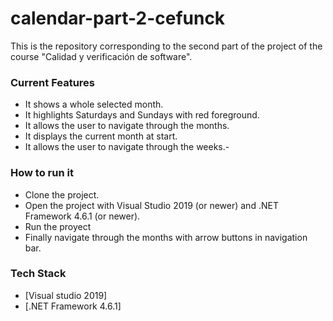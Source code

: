 # calendar-part-2-cefunck

This is the repository corresponding to the second part of the project of the course "Calidad y verificación de software".

### Current Features

  - It shows a whole selected month.
  - It highlights Saturdays and Sundays with red foreground.
  - It allows the user to navigate through the months.
  - It displays the current month at start.
  - It allows the user to navigate through the weeks.- 


### How to run it

  - Clone the project.
  - Open the project with Visual Studio 2019 (or newer) and .NET Framework 4.6.1 (or newer).
  - Run the proyect
  - Finally navigate through the months with arrow buttons in navigation bar.


### Tech Stack

  - [Visual studio 2019]
  - [.NET Framework 4.6.1]
